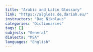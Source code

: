 ```yaml
---
title: "Arabic and Latin Glossary"
link: "https://algloss.de.dariah.eu/"
instructors: "Dag Nikolaus"
categories: "Dictionaries"
tags: []
subjects: "General"
dialects: "MSA"
languages: "English"
---
```

